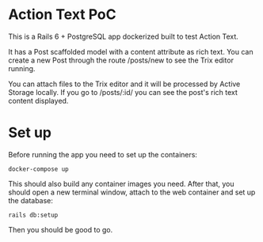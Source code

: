 # Action Text PoC

This is a Rails 6 + PostgreSQL app dockerized built to test Action Text.

It has a Post scaffolded model with a content attribute as rich text. You can create a new Post through the route /posts/new to see the Trix editor running.

You can attach files to the Trix editor and it will be processed by Active Storage locally. If you go to /posts/:id/ you can see the post's rich text content displayed.

# Set up

Before running the app you need to set up the containers:
```
docker-compose up
```

This should also build any container images you need. After that, you should open a new terminal window, attach to the web container and set up the database:
```
rails db:setup
```

Then you should be good to go.
